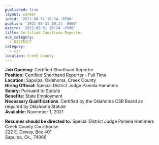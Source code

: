 ```yaml
---
published: true
layout: career
jobid: '2021-08-31 10:24 -0500'
publish: '2021-08-31 10:24 -0500'
expire: '2022-02-31 10:24 -0500'
title: Certified Courtroom Reporter
sub_category:
  - DISTRICT
category:
  - csr
location: Creek County
---
```

**Job Opening:** Certified Shorthand Reporter  
**Position:** Certified Shorthand Reporter - Full Time  
**Location:** Sapulpa, Oklahoma, Creek County  
**Hiring Official:** Special District Judge Pamela Hammers  
**Salary:** Pursuant to Statute  
**Benefits:** State Employment  
**Necessary Qualifications**: Certified by the Oklahoma CSR Board as required by Oklahoma Statute  
**Available:** November 1, 2021

**Resumes should be directed to:**
Special District Judge Pamela Hammers  
Creek County Courthouse  
222 E. Dewey, Box 401  
Sapulpa, Ok., 74066
